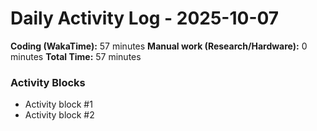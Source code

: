 # Daily Activity Log - 2025-10-07

**Coding (WakaTime):** 57 minutes
**Manual work (Research/Hardware):** 0 minutes
**Total Time:** 57 minutes

### Activity Blocks
- Activity block #1
- Activity block #2

